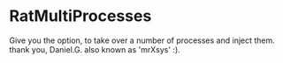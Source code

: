 # RatMultiProcesses

Give you the option, to take over a number of processes and inject them.
thank you, Daniel.G. also known as 'mrXsys' :). 
